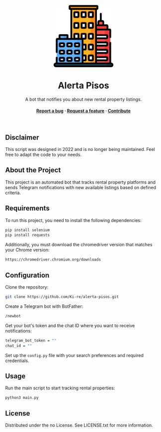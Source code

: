 <div align="center">
  <img src="logo.png" alt="logo" width="200" height="auto" />
  <h1>Alerta Pisos</h1>
  
  <p>
    A bot that notifies you about new rental property listings.
  </p>
  
<h4>
    <a href="https://github.com/Ki-re/alerta-pisos/issues/">Report a bug</a>
  <span> · </span>
    <a href="https://github.com/Ki-re/alerta-pisos/issues/">Request a feature</a>
  <span> · </span>
    <a href="https://github.com/Ki-re/alerta-pisos/pulls">Contribute</a>
  </h4>
</div>

<br />

## Disclaimer

This script was designed in 2022 and is no longer being maintained. Feel free to adapt the code to your needs.

<!-- About the Project -->

## About the Project

This project is an automated bot that tracks rental property platforms and sends Telegram notifications with new available listings based on defined criteria.

<!-- Requirements -->

## Requirements

To run this project, you need to install the following dependencies:

```bash
pip install selenium
pip install requests
```

Additionally, you must download the chromedriver version that matches your Chrome version:

```bash
https://chromedriver.chromium.org/downloads
```

<!-- Configuration -->

## Configuration

Clone the repository:

```bash
git clone https://github.com/Ki-re/alerta-pisos.git
```

Create a Telegram bot with BotFather:

```bash
/newbot
```

Get your bot's token and the chat ID where you want to receive notifications:

```bash
telegram_bot_token = ""
chat_id = ""
```

Set up the `config.py` file with your search preferences and required credentials.

<!-- Usage -->

## Usage

Run the main script to start tracking rental properties:

```bash
python3 main.py
```

<!-- License -->

## License

Distributed under the no License. See LICENSE.txt for more information.
